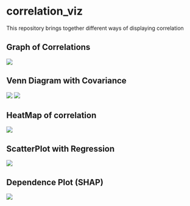 # correlation_viz

This repository brings together different ways of displaying correlation

## Graph of Correlations
<img src='https://www.kaggleusercontent.com/kf/22614010/eyJhbGciOiJkaXIiLCJlbmMiOiJBMTI4Q0JDLUhTMjU2In0..ZFt97qlSrQXApC0Lp8sN_A.6nzQDrLHrdjseL56p_60TPWQVsHruux_KCX2nDG-GiM-XqH6F2XghwtNKC-vEgMSltyArQVnR_c_Sx49gkUWTa4az8OcV0OBpx_RFvtF2qfCHlhrkYTjhXIBZpWvFXUcdpLwaal7MJRNCNwvvcffatG9fPotKCNHWxb8q1udMTLnrq85a0ftEUSMvyZMfLT7KgE9l0Z-PUsnLPEHUhFSKA.2m6DdF6JOK0A-Ju1kYg8wA/__results___files/__results___3_1.png'>

## Venn Diagram with Covariance

<img src='https://miro.medium.com/max/372/0*zBWfiwh7XQU3xwPY.png'>
<img src='https://miro.medium.com/max/495/0*6FjCEHdGeSV3d7an.png'>

## HeatMap of correlation

<img src='https://www.kaggleusercontent.com/kf/22614010/eyJhbGciOiJkaXIiLCJlbmMiOiJBMTI4Q0JDLUhTMjU2In0..ZFt97qlSrQXApC0Lp8sN_A.6nzQDrLHrdjseL56p_60TPWQVsHruux_KCX2nDG-GiM-XqH6F2XghwtNKC-vEgMSltyArQVnR_c_Sx49gkUWTa4az8OcV0OBpx_RFvtF2qfCHlhrkYTjhXIBZpWvFXUcdpLwaal7MJRNCNwvvcffatG9fPotKCNHWxb8q1udMTLnrq85a0ftEUSMvyZMfLT7KgE9l0Z-PUsnLPEHUhFSKA.2m6DdF6JOK0A-Ju1kYg8wA/__results___files/__results___5_0.png'>


## ScatterPlot with Regression

<img src='https://miro.medium.com/max/571/0*i0EfS30a6SkgWLnW.png'>

## Dependence Plot (SHAP)

<img src='https://www.kaggleusercontent.com/kf/22614010/eyJhbGciOiJkaXIiLCJlbmMiOiJBMTI4Q0JDLUhTMjU2In0..ZFt97qlSrQXApC0Lp8sN_A.6nzQDrLHrdjseL56p_60TPWQVsHruux_KCX2nDG-GiM-XqH6F2XghwtNKC-vEgMSltyArQVnR_c_Sx49gkUWTa4az8OcV0OBpx_RFvtF2qfCHlhrkYTjhXIBZpWvFXUcdpLwaal7MJRNCNwvvcffatG9fPotKCNHWxb8q1udMTLnrq85a0ftEUSMvyZMfLT7KgE9l0Z-PUsnLPEHUhFSKA.2m6DdF6JOK0A-Ju1kYg8wA/__results___files/__results___22_1.png'>

